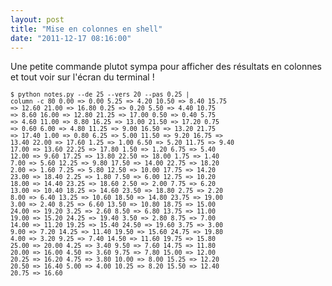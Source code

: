 ```yaml
---
layout: post
title: "Mise en colonnes en shell"
date: "2011-12-17 08:16:00"
---
```

Une petite commande plutot sympa pour afficher des résultats en colonnes et tout voir sur l'écran du terminal !

<code><pre><small>$ python notes.py --de 25 --vers 20 --pas 0.25 | column -c 80
0.00 => 0.00 5.25 => 4.20 10.50 => 8.40 15.75 => 12.60 21.00 => 16.80
0.25 => 0.20 5.50 => 4.40 10.75 => 8.60 16.00 => 12.80 21.25 => 17.00
0.50 => 0.40 5.75 => 4.60 11.00 => 8.80 16.25 => 13.00 21.50 => 17.20
0.75 => 0.60 6.00 => 4.80 11.25 => 9.00 16.50 => 13.20 21.75 => 17.40
1.00 => 0.80 6.25 => 5.00 11.50 => 9.20 16.75 => 13.40 22.00 => 17.60
1.25 => 1.00 6.50 => 5.20 11.75 => 9.40 17.00 => 13.60 22.25 => 17.80
1.50 => 1.20 6.75 => 5.40 12.00 => 9.60 17.25 => 13.80 22.50 => 18.00
1.75 => 1.40 7.00 => 5.60 12.25 => 9.80 17.50 => 14.00 22.75 => 18.20
2.00 => 1.60 7.25 => 5.80 12.50 => 10.00 17.75 => 14.20 23.00 => 18.40
2.25 => 1.80 7.50 => 6.00 12.75 => 10.20 18.00 => 14.40 23.25 => 18.60
2.50 => 2.00 7.75 => 6.20 13.00 => 10.40 18.25 => 14.60 23.50 => 18.80
2.75 => 2.20 8.00 => 6.40 13.25 => 10.60 18.50 => 14.80 23.75 => 19.00
3.00 => 2.40 8.25 => 6.60 13.50 => 10.80 18.75 => 15.00 24.00 => 19.20
3.25 => 2.60 8.50 => 6.80 13.75 => 11.00 19.00 => 15.20 24.25 => 19.40
3.50 => 2.80 8.75 => 7.00 14.00 => 11.20 19.25 => 15.40 24.50 => 19.60
3.75 => 3.00 9.00 => 7.20 14.25 => 11.40 19.50 => 15.60 24.75 => 19.80
4.00 => 3.20 9.25 => 7.40 14.50 => 11.60 19.75 => 15.80 25.00 => 20.00
4.25 => 3.40 9.50 => 7.60 14.75 => 11.80 20.00 => 16.00
4.50 => 3.60 9.75 => 7.80 15.00 => 12.00 20.25 => 16.20
4.75 => 3.80 10.00 => 8.00 15.25 => 12.20 20.50 => 16.40
5.00 => 4.00 10.25 => 8.20 15.50 => 12.40 20.75 => 16.60

</small></pre></code>
